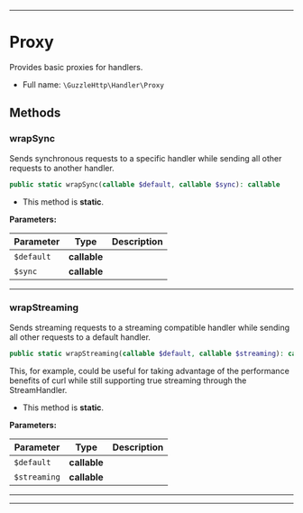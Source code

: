 ***

# Proxy

Provides basic proxies for handlers.

* Full name: `\GuzzleHttp\Handler\Proxy`

## Methods

### wrapSync

Sends synchronous requests to a specific handler while sending all other
requests to another handler.

```php
public static wrapSync(callable $default, callable $sync): callable
```

* This method is **static**.

**Parameters:**

| Parameter | Type | Description |
|-----------|------|-------------|
| `$default` | **callable** |  |
| `$sync` | **callable** |  |

***

### wrapStreaming

Sends streaming requests to a streaming compatible handler while sending
all other requests to a default handler.

```php
public static wrapStreaming(callable $default, callable $streaming): callable
```

This, for example, could be useful for taking advantage of the
performance benefits of curl while still supporting true streaming
through the StreamHandler.

* This method is **static**.

**Parameters:**

| Parameter | Type | Description |
|-----------|------|-------------|
| `$default` | **callable** |  |
| `$streaming` | **callable** |  |

***


***

